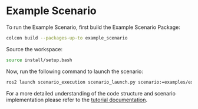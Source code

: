 # Example Scenario

To run the Example Scenario, first build the Example Scenario Package:

```bash
colcon build --packages-up-to example_scenario
```

Source the workspace:

```bash
source install/setup.bash
```

Now, run the following command to launch the scenario:

```bash
ros2 launch scenario_execution scenario_launch.py scenario:=examples/example_scenario/scenarios/example_log.osc
```

For a more detailed understanding of the code structure and scenario implementation please refer to the [tutorial documentation](https://intellabs.github.io/scenario_execution/tutorials.html).
